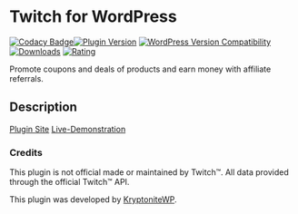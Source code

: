 # Twitch for WordPress
[![Codacy Badge](https://api.codacy.com/project/badge/Grade/b741230349ca4ae2b24a78f2a49c41de)](https://www.codacy.com/app/flowdee/tomparisde-twitchtv-widget?utm_source=github.com&amp;utm_medium=referral&amp;utm_content=flowdee/tomparisde-twitchtv-widget&amp;utm_campaign=Badge_Grade)[![Plugin Version](https://img.shields.io/wordpress/plugin/v/tomparisde-twitchtv-widget.svg)](https://wordpress.org/plugins/tomparisde-twitchtv-widget/) [![WordPress Version Compatibility](https://img.shields.io/wordpress/v/tomparisde-twitchtv-widget.svg)](https://wordpress.org/plugins/tomparisde-twitchtv-widget/) [![Downloads](https://img.shields.io/wordpress/plugin/dt/tomparisde-twitchtv-widget.svg)](https://wordpress.org/plugins/tomparisde-twitchtv-widget/) [![Rating](https://img.shields.io/wordpress/plugin/r/tomparisde-twitchtv-widget.svg)](https://wordpress.org/plugins/tomparisde-twitchtv-widget/)

Promote coupons and deals of products and earn money with affiliate referrals.

## Description

[Plugin Site](https://kryptonitewp.com/plugins/twitch-for-wp-free/)
[Live-Demonstration](https://kryptonitewp.com/demo/twitch-wordpress/)

### Credits

This plugin is not official made or maintained by Twitch™. All data provided through the official Twitch™ API.

This plugin was developed by [KryptoniteWP](https://kryptonitewp.com/).